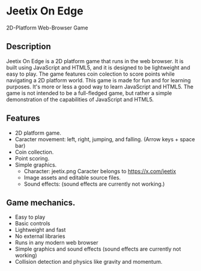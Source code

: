 # Jeetix On Edge
2D-Platform Web-Browser Game

## Description
Jeetix On Edge is a 2D platform game that runs in the web browser. It is built using JavaScript and HTML5, and it is designed to be lightweight and easy to play. The game features coin colection to score points while navigating a 2D platform world. This game is made for fun and for learning purposes. It's more or less a good way to learn JavaScript and HTML5. The game is not intended to be a full-fledged game, but rather a simple demonstration of the capabilities of JavaScript and HTML5.

## Features
- 2D platform game.
- Caracter movement: left, right, jumping, and falling. (Arrow keys + space bar)
- Coin collection.
- Point scoring.
- Simple graphics.
    - Character: jeetix.png Caracter belongs to https://x.com/jeetix
    - Image assets and editable source files.
    - Sound effects: (sound effects are currently not working.)

## Game mechanics.
- Easy to play
- Basic controls
- Lightweight and fast
- No external libraries
- Runs in any modern web browser
- Simple graphics and sound effects (sound effects are currently not working)
- Collision detection and physics like gravity and momentum.

